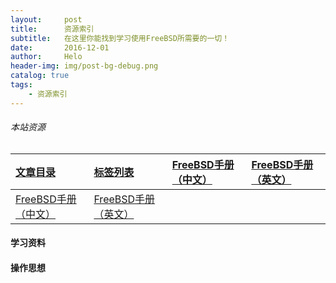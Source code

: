 ```yaml
---
layout:     post
title:      资源索引
subtitle:   在这里你能找到学习使用FreeBSD所需要的一切！
date:       2016-12-01
author:     Helo
header-img: img/post-bg-debug.png
catalog: true
tags:
    - 资源索引
---
```


###### 本站资源
[文章目录](https://chinafreebsd.org/tags/)  |  [标签列表](https://chinafreebsd.org/tags/)  |  [FreeBSD手册（中文）](https://chinafreebsd.org/tags/)  |  [FreeBSD手册（英文）](https://chinafreebsd.org/tags/)
:-  |  :-  |  :- |  :-
[FreeBSD手册（中文）](https://chinafreebsd.org/tags/)  |  [FreeBSD手册（英文）](https://chinafreebsd.org/tags/)|


#### 学习资料

#### 操作思想

